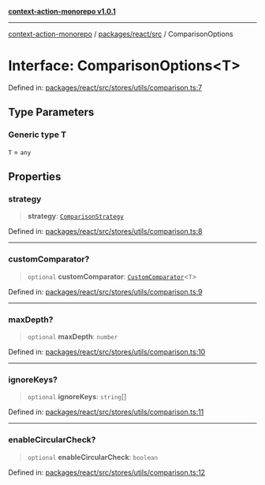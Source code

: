 [**context-action-monorepo v1.0.1**](../../../../README.md)

***

[context-action-monorepo](../../../../README.md) / [packages/react/src](../README.md) / ComparisonOptions

# Interface: ComparisonOptions\<T\>

Defined in: [packages/react/src/stores/utils/comparison.ts:7](https://github.com/mineclover/context-action/blob/cd08d4e3b87a65a1296f2b120f18fcabd78f2914/packages/react/src/stores/utils/comparison.ts#L7)

## Type Parameters

### Generic type T

`T` = `any`

## Properties

### strategy

> **strategy**: [`ComparisonStrategy`](../type-aliases/ComparisonStrategy.md)

Defined in: [packages/react/src/stores/utils/comparison.ts:8](https://github.com/mineclover/context-action/blob/cd08d4e3b87a65a1296f2b120f18fcabd78f2914/packages/react/src/stores/utils/comparison.ts#L8)

***

### customComparator?

> `optional` **customComparator**: [`CustomComparator`](../type-aliases/CustomComparator.md)&lt;`T`&gt;

Defined in: [packages/react/src/stores/utils/comparison.ts:9](https://github.com/mineclover/context-action/blob/cd08d4e3b87a65a1296f2b120f18fcabd78f2914/packages/react/src/stores/utils/comparison.ts#L9)

***

### maxDepth?

> `optional` **maxDepth**: `number`

Defined in: [packages/react/src/stores/utils/comparison.ts:10](https://github.com/mineclover/context-action/blob/cd08d4e3b87a65a1296f2b120f18fcabd78f2914/packages/react/src/stores/utils/comparison.ts#L10)

***

### ignoreKeys?

> `optional` **ignoreKeys**: `string`[]

Defined in: [packages/react/src/stores/utils/comparison.ts:11](https://github.com/mineclover/context-action/blob/cd08d4e3b87a65a1296f2b120f18fcabd78f2914/packages/react/src/stores/utils/comparison.ts#L11)

***

### enableCircularCheck?

> `optional` **enableCircularCheck**: `boolean`

Defined in: [packages/react/src/stores/utils/comparison.ts:12](https://github.com/mineclover/context-action/blob/cd08d4e3b87a65a1296f2b120f18fcabd78f2914/packages/react/src/stores/utils/comparison.ts#L12)
